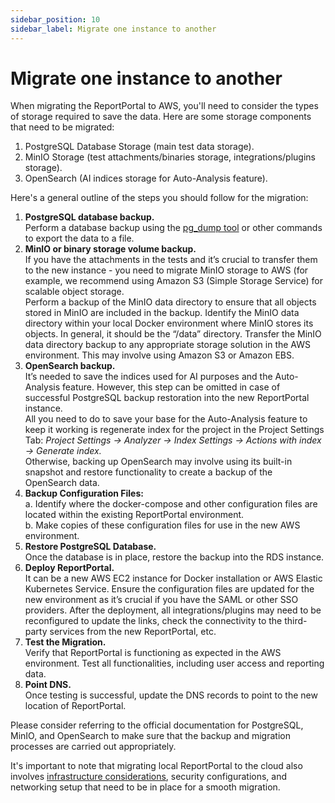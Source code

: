 ```yaml
---
sidebar_position: 10
sidebar_label: Migrate one instance to another
---
```


# Migrate one instance to another

When migrating the ReportPortal to AWS, you'll need to consider the types of storage required to save the data. Here are some storage components that need to be migrated:

1.	PostgreSQL Database Storage (main test data storage).
2.	MinIO Storage (test attachments/binaries storage, integrations/plugins storage).
3.	OpenSearch (AI indices storage for Auto-Analysis feature).

Here's a general outline of the steps you should follow for the migration:

1.	**PostgreSQL database backup.**<br />
      Perform a database backup using the [pg_dump tool](https://www.postgresql.org/docs/current/backup-dump.html#BACKUP-DUMP) or other commands to export the data to a file.
2.	**MinIO or binary storage volume backup.**<br />
      If you have the attachments in the tests and it’s crucial to transfer them to the new instance - you need to migrate MinIO storage to AWS (for example, we recommend using Amazon S3 (Simple Storage Service) for scalable object storage.<br />
      Perform a backup of the MinIO data directory to ensure that all objects stored in MinIO are included in the backup. Identify the MinIO data directory within your local Docker environment where MinIO stores its objects. In general, it should be the “/data” directory. Transfer the MinIO data directory backup to any appropriate storage solution in the AWS environment. This may involve using Amazon S3 or Amazon EBS.
3.	**OpenSearch backup.**<br />
      It’s needed to save the indices used for AI purposes and the Auto-Analysis feature. However, this step can be omitted in case of successful PostgreSQL backup restoration into the new ReportPortal instance.<br />
      All you need to do to save your base for the Auto-Analysis feature to keep it working is regenerate index for the project in the Project Settings Tab:
      *Project Settings -> Analyzer -> Index Settings -> Actions with index -> Generate index.*<br />
      Otherwise, backing up OpenSearch may involve using its built-in snapshot and restore functionality to create a backup of the OpenSearch data.
4.	**Backup Configuration Files:**<br />
      a.	Identify where the docker-compose and other configuration files are located within the existing ReportPortal environment.<br />
      b.	Make copies of these configuration files for use in the new AWS environment.
5.	**Restore PostgreSQL Database.**<br />
      Once the database is in place, restore the backup into the RDS instance.
6.	**Deploy ReportPortal.**<br />
      It can be a new AWS EC2 instance for Docker installation or AWS Elastic Kubernetes Service. Ensure the configuration files are updated for the new environment as it’s crucial if you have the SAML or other SSO providers. After the deployment, all integrations/plugins may need to be reconfigured to update the links, check the connectivity to the third-party services from the new ReportPortal, etc.
7.	**Test the Migration.**<br />
      Verify that ReportPortal is functioning as expected in the AWS environment. Test all functionalities, including user access and reporting data.
8.	**Point DNS.**<br />
      Once testing is successful, update the DNS records to point to the new location of ReportPortal.

Please consider referring to the official documentation for PostgreSQL, MinIO, and OpenSearch to make sure that the backup and migration processes are carried out appropriately.

It's important to note that migrating local ReportPortal to the cloud also involves [infrastructure considerations](/installation-steps/OptimalPerformanceHardwareSetup/), security configurations, and networking setup that need to be in place for a smooth migration.
